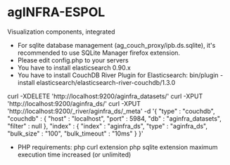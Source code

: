 agINFRA-ESPOL
=============

Visualization components, integrated

* For sqlite database management (ag_couch_proxy/ipb.ds.sqlite), it's recommended to use SQLite Manager firefox extension.
* Please edit config.php to your servers
* You have to install elasticsearch 0.90.x
* You have to install CouchDB River Plugin for Elasticsearch:
  bin/plugin -install elasticsearch/elasticsearch-river-couchdb/1.3.0

curl -XDELETE 'http://localhost:9200/aginfra_datasets/'
curl -XPUT 'http://localhost:9200/aginfra_ds/'
curl -XPUT 'http://localhost:9200/_river/aginfra_ds/_meta' -d '{
    "type" : "couchdb",
    "couchdb" : {
        "host" : "localhost",
        "port" : 5984,
        "db" : "aginfra_datasets",
        "filter" : null
    },
    "index" : {
        "index" : "aginfra_ds",
        "type" : "aginfra_ds",
        "bulk_size" : "100",
        "bulk_timeout" : "10ms"
    }
}'

* PHP requirements:
php curl extension
php sqlite extension
maximum execution time increased (or unlimited)
